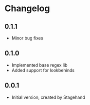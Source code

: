 # Changelog

## 0.1.1

- Minor bug fixes

## 0.1.0

- Implemented base regex lib
- Added support for lookbehinds

## 0.0.1

- Initial version, created by Stagehand
